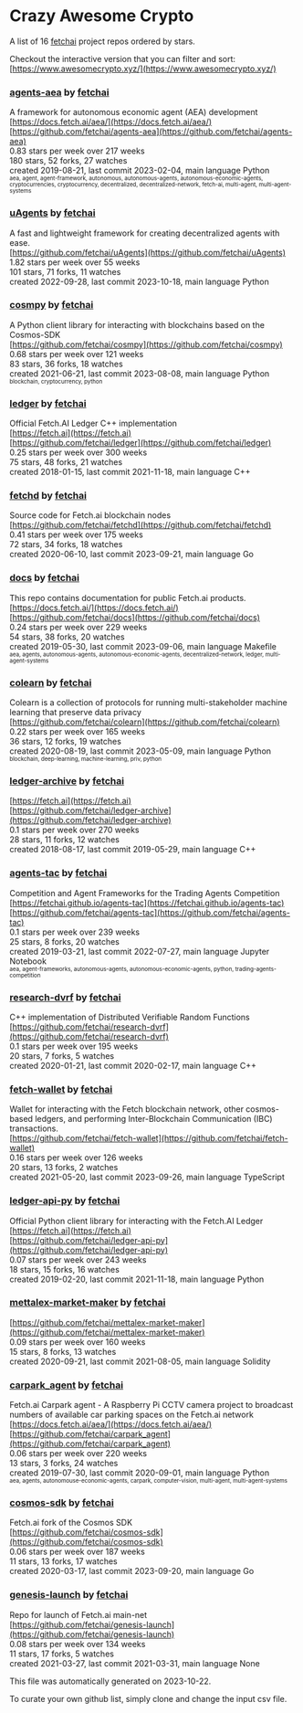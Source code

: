 # Crazy Awesome Crypto
A list of 16 [fetchai](https://github.com/fetchai) project repos ordered by stars.  

Checkout the interactive version that you can filter and sort: 
[https://www.awesomecrypto.xyz/](https://www.awesomecrypto.xyz/)  


### [agents-aea](https://github.com/fetchai/agents-aea) by [fetchai](https://github.com/fetchai)  
A framework for autonomous economic agent (AEA) development  
[https://docs.fetch.ai/aea/](https://docs.fetch.ai/aea/)  
[https://github.com/fetchai/agents-aea](https://github.com/fetchai/agents-aea)  
0.83 stars per week over 217 weeks  
180 stars, 52 forks, 27 watches  
created 2019-08-21, last commit 2023-02-04, main language Python  
<sub><sup>aea, agent, agent-framework, autonomous, autonomous-agents, autonomous-economic-agents, cryptocurrencies, cryptocurrency, decentralized, decentralized-network, fetch-ai, multi-agent, multi-agent-systems</sup></sub>


### [uAgents](https://github.com/fetchai/uAgents) by [fetchai](https://github.com/fetchai)  
A fast and lightweight framework for creating decentralized agents with ease.  
[https://github.com/fetchai/uAgents](https://github.com/fetchai/uAgents)  
1.82 stars per week over 55 weeks  
101 stars, 71 forks, 11 watches  
created 2022-09-28, last commit 2023-10-18, main language Python  


### [cosmpy](https://github.com/fetchai/cosmpy) by [fetchai](https://github.com/fetchai)  
A Python client library for interacting with blockchains based on the Cosmos-SDK  
[https://github.com/fetchai/cosmpy](https://github.com/fetchai/cosmpy)  
0.68 stars per week over 121 weeks  
83 stars, 36 forks, 18 watches  
created 2021-06-21, last commit 2023-08-08, main language Python  
<sub><sup>blockchain, cryptocurrency, python</sup></sub>


### [ledger](https://github.com/fetchai/ledger) by [fetchai](https://github.com/fetchai)  
Official Fetch.AI Ledger C++ implementation  
[https://fetch.ai](https://fetch.ai)  
[https://github.com/fetchai/ledger](https://github.com/fetchai/ledger)  
0.25 stars per week over 300 weeks  
75 stars, 48 forks, 21 watches  
created 2018-01-15, last commit 2021-11-18, main language C++  


### [fetchd](https://github.com/fetchai/fetchd) by [fetchai](https://github.com/fetchai)  
Source code for Fetch.ai blockchain nodes  
[https://github.com/fetchai/fetchd](https://github.com/fetchai/fetchd)  
0.41 stars per week over 175 weeks  
72 stars, 34 forks, 18 watches  
created 2020-06-10, last commit 2023-09-21, main language Go  


### [docs](https://github.com/fetchai/docs) by [fetchai](https://github.com/fetchai)  
This repo contains documentation for public Fetch.ai products.  
[https://docs.fetch.ai/](https://docs.fetch.ai/)  
[https://github.com/fetchai/docs](https://github.com/fetchai/docs)  
0.24 stars per week over 229 weeks  
54 stars, 38 forks, 20 watches  
created 2019-05-30, last commit 2023-09-06, main language Makefile  
<sub><sup>aea, agents, autonomous-agents, autonomous-economic-agents, decentralized-network, ledger, multi-agent-systems</sup></sub>


### [colearn](https://github.com/fetchai/colearn) by [fetchai](https://github.com/fetchai)  
Colearn is a collection of protocols for running multi-stakeholder machine learning that preserve data privacy  
[https://github.com/fetchai/colearn](https://github.com/fetchai/colearn)  
0.22 stars per week over 165 weeks  
36 stars, 12 forks, 19 watches  
created 2020-08-19, last commit 2023-05-09, main language Python  
<sub><sup>blockchain, deep-learning, machine-learning, priv, python</sup></sub>


### [ledger-archive](https://github.com/fetchai/ledger-archive) by [fetchai](https://github.com/fetchai)  
  
[https://fetch.ai](https://fetch.ai)  
[https://github.com/fetchai/ledger-archive](https://github.com/fetchai/ledger-archive)  
0.1 stars per week over 270 weeks  
28 stars, 11 forks, 12 watches  
created 2018-08-17, last commit 2019-05-29, main language C++  


### [agents-tac](https://github.com/fetchai/agents-tac) by [fetchai](https://github.com/fetchai)  
Competition and Agent Frameworks for the Trading Agents Competition  
[https://fetchai.github.io/agents-tac](https://fetchai.github.io/agents-tac)  
[https://github.com/fetchai/agents-tac](https://github.com/fetchai/agents-tac)  
0.1 stars per week over 239 weeks  
25 stars, 8 forks, 20 watches  
created 2019-03-21, last commit 2022-07-27, main language Jupyter Notebook  
<sub><sup>aea, agent-frameworks, autonomous-agents, autonomous-economic-agents, python, trading-agents-competition</sup></sub>


### [research-dvrf](https://github.com/fetchai/research-dvrf) by [fetchai](https://github.com/fetchai)  
C++ implementation of Distributed Verifiable Random Functions  
[https://github.com/fetchai/research-dvrf](https://github.com/fetchai/research-dvrf)  
0.1 stars per week over 195 weeks  
20 stars, 7 forks, 5 watches  
created 2020-01-21, last commit 2020-02-17, main language C++  


### [fetch-wallet](https://github.com/fetchai/fetch-wallet) by [fetchai](https://github.com/fetchai)  
Wallet for interacting with the Fetch blockchain network, other cosmos-based ledgers, and performing Inter-Blockchain Communication (IBC) transactions.  
[https://github.com/fetchai/fetch-wallet](https://github.com/fetchai/fetch-wallet)  
0.16 stars per week over 126 weeks  
20 stars, 13 forks, 2 watches  
created 2021-05-20, last commit 2023-09-26, main language TypeScript  


### [ledger-api-py](https://github.com/fetchai/ledger-api-py) by [fetchai](https://github.com/fetchai)  
Official Python client library for interacting with the Fetch.AI Ledger  
[https://fetch.ai](https://fetch.ai)  
[https://github.com/fetchai/ledger-api-py](https://github.com/fetchai/ledger-api-py)  
0.07 stars per week over 243 weeks  
18 stars, 15 forks, 16 watches  
created 2019-02-20, last commit 2021-11-18, main language Python  


### [mettalex-market-maker](https://github.com/fetchai/mettalex-market-maker) by [fetchai](https://github.com/fetchai)  
  
[https://github.com/fetchai/mettalex-market-maker](https://github.com/fetchai/mettalex-market-maker)  
0.09 stars per week over 160 weeks  
15 stars, 8 forks, 13 watches  
created 2020-09-21, last commit 2021-08-05, main language Solidity  


### [carpark_agent](https://github.com/fetchai/carpark_agent) by [fetchai](https://github.com/fetchai)  
Fetch.ai Carpark agent - A Raspberry Pi CCTV camera project to broadcast numbers of available car parking spaces on the Fetch.ai network  
[https://docs.fetch.ai/aea/](https://docs.fetch.ai/aea/)  
[https://github.com/fetchai/carpark_agent](https://github.com/fetchai/carpark_agent)  
0.06 stars per week over 220 weeks  
13 stars, 3 forks, 24 watches  
created 2019-07-30, last commit 2020-09-01, main language Python  
<sub><sup>aea, agents, autonomouse-economic-agents, carpark, computer-vision, multi-agent, multi-agent-systems</sup></sub>


### [cosmos-sdk](https://github.com/fetchai/cosmos-sdk) by [fetchai](https://github.com/fetchai)  
Fetch.ai fork of the Cosmos SDK  
[https://github.com/fetchai/cosmos-sdk](https://github.com/fetchai/cosmos-sdk)  
0.06 stars per week over 187 weeks  
11 stars, 13 forks, 17 watches  
created 2020-03-17, last commit 2023-09-20, main language Go  


### [genesis-launch](https://github.com/fetchai/genesis-launch) by [fetchai](https://github.com/fetchai)  
Repo for launch of Fetch.ai main-net  
[https://github.com/fetchai/genesis-launch](https://github.com/fetchai/genesis-launch)  
0.08 stars per week over 134 weeks  
11 stars, 17 forks, 5 watches  
created 2021-03-27, last commit 2021-03-31, main language None  


This file was automatically generated on 2023-10-22.  

To curate your own github list, simply clone and change the input csv file.  